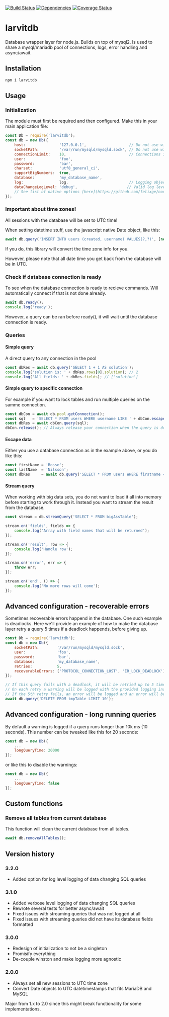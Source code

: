 [![Build Status](https://travis-ci.org/larvit/larvitdb.svg)](https://travis-ci.org/larvit/larvitdb)
[![Dependencies](https://david-dm.org/larvit/larvitdb.svg)](https://david-dm.org/larvit/larvitdb.svg)
[![Coverage Status](https://coveralls.io/repos/github/larvit/larvitdb/badge.svg)](https://coveralls.io/github/larvit/larvitdb)

# larvitdb

Database wrapper layer for node.js. Builds on top of mysql2. Is used to share a mysql/mariadb pool of connections, logs, error handling and async/await.

## Installation

```bash
npm i larvitdb
```

## Usage

### Initialization

The module must first be required and then configured.
Make this in your main application file:

```javascript
const Db = require('larvitdb');
const db = new Db({
    host:               '127.0.0.1',                   // Do not use with socketPath
    socketPath:         '/var/run/mysqld/mysqld.sock', // Do not use with host
    connectionLimit:    10,                            // Connections in the pool
    user:               'foo',
    password:           'bar',
    charset:            'utf8_general_ci',
    supportBigNumbers:  true,
    database:           'my_database_name',
    log:                log,                           // Logging object. Will default to a simple console logger if not provided
    dataChangeLogLevel: 'debug',                      // Valid log level, levels in default provided logger: [info, verbose, debug, warning, error]. Defaults to 'verbose'.
    // See list of native options [here](https://github.com/felixge/node-mysql/#connection-options).
});
```

### Important about time zones!

All sessions with the database will be set to UTC time!

When setting datetime stuff, use the javascript native Date object, like this:

```javascript
await db.query('INSERT INTO users (created, username) VALUES(?,?)', [new Date(), 'foobar']);
```

If you do, this library will convert the time zone info for you.

However, please note that all date time you get back from the database will be in UTC.

### Check if database connection is ready

To see when the database connection is ready to recieve commands. Will automatically connect if that is not done already.

```javascript
await db.ready();
console.log('ready');
```

However, a query can be ran before ready(), it will wait until the database connection is ready.

### Queries

#### Simple query

A direct query to any connection in the pool

```javascript
const dbRes = await db.query('SELECT 1 + 1 AS solution');
console.log('solution is: ' + dbRes.rows[0].solution); // 2
console.log('All fields: ' + dbRes.fields); // ['solution']
```

#### Simple query to specific connection

For example if you want to lock tables and run multiple queries on the samme connection.

```javascript
const dbCon = await db.pool.getConnection();
const sql   = 'SELECT * FROM users WHERE username LIKE ' + dbCon.escape(dataToBeEscaped);
const dbRes = await dbCon.query(sql);
dbCon.release(); // Always release your connection when the query is done
```

#### Escape data

Either you use a database connection as in the example above, or you do like this:

```javascript
const firstName = 'Bosse';
const lastName  = 'Nilsson';
const dbRes     = await db.query('SELECT * FROM users WHERE firstname = ? AND lastname = ?', [firstName, lastName]);
```

#### Stream query

When working with big data sets, you do not want to load it all into memory before starting to work through it. Instead you want to stream the result from the database.

```javascript
const stream = db.streamQuery('SELECT * FROM bigAssTable');

stream.on('fields', fields => {
    console.log('Array with field names that will be returned');
});

stream.on('result', row => {
    console.log('Handle row');
});

stream.on('error', err => {
    throw err;
});

stream.on('end', () => {
    console.log('No more rows will come');
});
```

## Advanced configuration - recoverable errors

Sometimes recoverable errors happend in the database. One such example is deadlocks. Here we'll provide an example of how to make the database layer retry a query 5 times if a deadlock happends, before giving up.

```javascript
const Db = require('larvitdb');
const db = new Db({
    socketPath:        '/var/run/mysqld/mysqld.sock',
    user:              'foo',
    password:          'bar',
    database:          'my_database_name',
    retries:           5,                                               // Defaults to 3 if omitted
    recoverableErrors: ['PROTOCOL_CONNECTION_LOST', 'ER_LOCK_DEADLOCK'] // What error codes to retry, these are the defaults
});

// If this query fails with a deadlock, it will be retried up to 5 times.
// On each retry a warning will be logged with the provided logging instance
// If the 5th retry fails, an error will be logged and an error will be thrown
await db.query('DELETE FROM tmpTable LIMIT 10');
```

## Advanced configuration - long running queries

By default a warning is logged if a query runs longer than 10k ms (10 seconds). This number can be tweaked like this for 20 seconds:

```javascript
const db = new Db({
    ...
    longQueryTime: 20000
});
```

or like this to disable the warnings:

```javascript
const db = new Db({
    ...
    longQueryTime: false
});
```

## Custom functions

### Remove all tables from current database

This function will clean the current database from all tables.

```javascript
await db.removeAllTables();
```

## Version history

### 3.2.0
* Added option for log level logging of data changing SQL queries

### 3.1.0
* Added verbose level logging of data changing SQL queries
* Rewrote several tests for better async/await
* Fixed issues with streaming queries that was not logged at all
* Fixed issues with streaming queries did not have its database fields formatted

### 3.0.0
* Redesign of initialization to not be a singleton
* Promisify everything
* De-couple winston and make logging more agnostic

### 2.0.0

* Always set all new sessions to UTC time zone
* Convert Date objects to UTC datetimestamps that fits MariaDB and MySQL

Major from 1.x to 2.0 since this might break functionality for some implementations.

